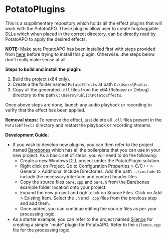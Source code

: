# PotatoPlugins
This is a supplimentary repository which holds all the effect plugins that will work with the PotatoAPO. These plugins allow user to create hotpluggable DLLs which when placed in the correct directory, can be directly read by PotatoAPO to apply the desired effects.

**NOTE:** Make sure PotatoAPO has been installed first with steps provided from [here](https://github.com/Dybios/PotatoAPO) before trying to install this plugin. Otherwise...the steps below don't really make sense at all.

**Steps to build and install the plugin:**
1. Build the project (x64 only).
2. Create a the folder named `PotatoEffects` at path `C:\Users\Public`.
3. Copy all the generated `.dll` files from the x64 (Release or Debug) directory to the path `C:\Users\Public\PotatoEffects`.

Once above steps are done, launch any audio playback or recording to verify that the effect has been applied.

**Removal steps:**
To remove the effect, just delete all `.dll` files present in the `PotatoEffects` directory and restart the playback or recording streams.


**Development Guide:**

* If you wish to develop new plugins, you can then refer to the project named [Barebones](https://github.com/Dybios/PotatoPlugins/tree/main/Barebones) which has all the boilerplate that you can use in your new project. As a basic set of steps, you will need to do the following:
    * Create a new Windows DLL project under the PotatoPlugin solution.
    * Right click on Project. Go to Configuration Properties > C/C++ > General > Additional Include Directories. Add the path `..\include` to include the necessary interface and context header files.
    * Copy the source files `bare.cpp` and `bare.h` from the Barebones example folder location onto your project.
    * Expand the new project and right click on Source Files. Click on Add > Existing Item. Select the `.h` and `.cpp` files from the previous step and add them.
    * Once added, you can continue editing the source files as per your processing logic.
* As a starter example, you can refer to the project named [Silence](https://github.com/Dybios/PotatoPlugins/tree/main/Silence) for creating a simple "mute" plugin for PotatoAPO. Refer to the `silence.cpp` file for the processing logic.
